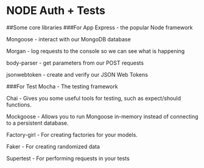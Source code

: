 # NODE Auth + Tests

##Some core libraries
###For App
Express -  the popular Node framework

Mongoose - interact with our MongoDB database

Morgan - log requests to the console so we can see what is happening

body-parser - get parameters from our POST requests

jsonwebtoken - create and verify our JSON Web Tokens

###For Test
Mocha - The testing framework

Chai - Gives you some useful tools for testing, such as expect/should functions.

Mockgoose - Allows you to run Mongoose in-memory instead of connecting to a persistent database.

Factory-girl - For creating factories for your models.

Faker - For creating randomized data

Supertest - For performing requests in your tests
